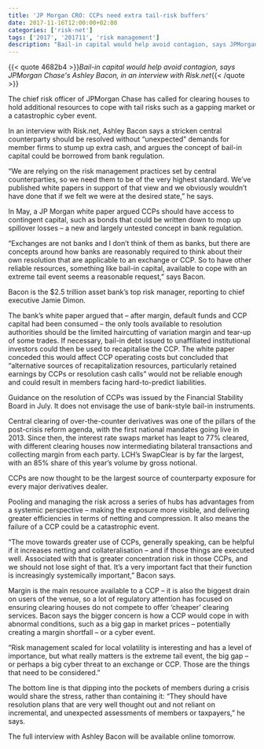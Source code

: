 ```yaml
---
title: 'JP Morgan CRO: CCPs need extra tail-risk buffers'
date: 2017-11-16T12:00:00+02:00
categories: ['risk-net']
tags: ['2017', '201711', 'risk management']
description: "Bail-in capital would help avoid contagion, says JPMorgan Chase's Ashley Bacon, in an interview with Risk.net"
---
```


{{< quote 4682b4 >}}_Bail-in capital would help avoid contagion, says JPMorgan Chase's Ashley Bacon, in an interview with Risk.net_{{< /quote >}}

The chief risk officer of JPMorgan Chase has called for clearing houses to hold additional resources to cope with tail risks such as a gapping market or a catastrophic cyber event.

In an interview with Risk.net, Ashley Bacon says a stricken central counterparty should be resolved without “unexpected” demands for member firms to stump up extra cash, and argues the concept of bail-in capital could be borrowed from bank regulation.

“We are relying on the risk management practices set by central counterparties, so we need them to be of the very highest standard. We’ve published white papers in support of that view and we obviously wouldn’t have done that if we felt we were at the desired state,” he says.

In May, a JP Morgan white paper argued CCPs should have access to contingent capital, such as bonds that could be written down to mop up spillover losses – a new and largely untested concept in bank regulation.

“Exchanges are not banks and I don’t think of them as banks, but there are concepts around how banks are reasonably required to think about their own resolution that are applicable to an exchange or CCP. So to have other reliable resources, something like bail-in capital, available to cope with an extreme tail event seems a reasonable request,” says Bacon.

Bacon is the $2.5 trillion asset bank’s top risk manager, reporting to chief executive Jamie Dimon.

The bank’s white paper argued that – after margin, default funds and CCP capital had been consumed – the only tools available to resolution authorities should be the limited haircutting of variation margin and tear-up of some trades. If necessary, bail-in debt issued to unaffiliated institutional investors could then be used to recapitalise the CCP. The white paper conceded this would affect CCP operating costs but concluded that “alternative sources of recapitalization resources, particularly retained earnings by CCPs or resolution cash calls” would not be reliable enough and could result in members facing hard-to-predict liabilities.

Guidance on the resolution of CCPs was issued by the Financial Stability Board in July. It does not envisage the use of bank-style bail-in instruments.

Central clearing of over-the-counter derivatives was one of the pillars of the post-crisis reform agenda, with the first national mandates going live in 2013. Since then, the interest rate swaps market has leapt to 77% cleared, with different clearing houses now intermediating bilateral transactions and collecting margin from each party. LCH’s SwapClear is by far the largest, with an 85% share of this year’s volume by gross notional.

CCPs are now thought to be the largest source of counterparty exposure for every major derivatives dealer.

Pooling and managing the risk across a series of hubs has advantages from a systemic perspective – making the exposure more visible, and delivering greater efficiencies in terms of netting and compression. It also means the failure of a CCP could be a catastrophic event.

“The move towards greater use of CCPs, generally speaking, can be helpful if it increases netting and collateralisation – and if those things are executed well. Associated with that is greater concentration risk in those CCPs, and we should not lose sight of that. It’s a very important fact that their function is increasingly systemically important,” Bacon says.

Margin is the main resource available to a CCP – it is also the biggest drain on users of the venue, so a lot of regulatory attention has focused on ensuring clearing houses do not compete to offer ‘cheaper’ clearing services. Bacon says the bigger concern is how a CCP would cope in with abnormal conditions, such as a big gap in market prices – potentially creating a margin shortfall – or a cyber event.

“Risk management scaled for local volatility is interesting and has a level of importance, but what really matters is the extreme tail event, the big gap – or perhaps a big cyber threat to an exchange or CCP. Those are the things that need to be considered.”

The bottom line is that dipping into the pockets of members during a crisis would share the stress, rather than containing it: “They should have resolution plans that are very well thought out and not reliant on incremental, and unexpected assessments of members or taxpayers,” he says.

The full interview with Ashley Bacon will be available online tomorrow.

